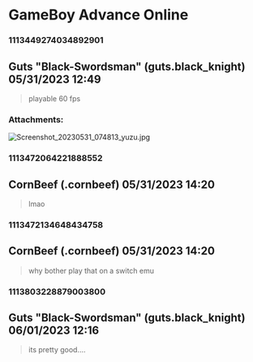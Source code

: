# GameBoy Advance Online
### 1113449274034892901
## Guts "Black-Swordsman" (guts.black_knight) 05/31/2023 12:49 

> playable 60 fps
### Attachments: 
![Screenshot_20230531_074813_yuzu.jpg](https://yuzudiscordbackup.s3.us-west-2.amazonaws.com/files-media/1113449274034892901_Screenshot_20230531_074813_yuzu.jpg)

### 1113472064221888552
## CornBeef (.cornbeef) 05/31/2023 14:20 

> lmao

### 1113472134648434758
## CornBeef (.cornbeef) 05/31/2023 14:20 

> why bother play that on a switch emu

### 1113803228879003800
## Guts "Black-Swordsman" (guts.black_knight) 06/01/2023 12:16 

> its pretty good....

